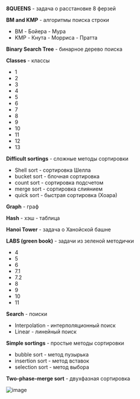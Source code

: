  **8QUEENS** - задача о расстановке 8 ферзей                       
 
 
 **BM and KMP** - алгоритмы поиска строки 
 
 * BM - Бойера - Мура
 * KMP - Кнута - Морриса - Пратта
 
 
 **Binary Search Tree** - бинарное дерево поиска
 
 
 **Classes** - классы
 * 1 
 * 2 
 * 3 
 * 4 
 * 5 
 * 6 
 * 7 
 * 8 
 * 9 
 * 10 
 * 11 
 * 12 
 * 13 
 
 
 **Difficult sortings** - сложные методы сортировки  
 
   * Shell sort - сортировка Шелла
   * bucket sort - блочная сортировка
   * count sort - сортировка подсчетом
   * merge sort - сортировка слиянием
   * quick sort - быстрая сортировка (Хоара)
   
   
 **Graph** - граф
 
 
 **Hash** - хэш - таблица
   
   
 **Hanoi Tower** - задача о Ханойской башне                       
 
 
 **LABS (green book)** - задачи из зеленой методички
 
   * 4                                             
   * 5                                             
   * 6 
   * 7.1 
   * 7.2 
   * 8 
   * 9 
   * 10 
   * 11
  
  
 **Search**  - поиски
 
   * Interpolation - интерполяционный поиск
   * Linear - линейный поиск
   
   
 **Simple sortings** - простые методы сортировки
 


 
   * bubble sort - метод пузырька
   * insertion sort - метод вставок
   * selection sort - метод выбора
   
   
 **Two-phase-merge sort** - двухфазная сортировка
 
 ![image](https://www.google.com/url?sa=i&url=https%3A%2F%2Fwww.reddit.com%2Fr%2F2meirl4meirl%2Fcomments%2Fb4ukk0%2F2meirl4youirl%2F&psig=AOvVaw10uefOf5LJuoaCRg8F3tWh&ust=1685381963183000&source=images&cd=vfe&ved=0CBEQjRxqFwoTCMj63Z7HmP8CFQAAAAAdAAAAABAJ)


